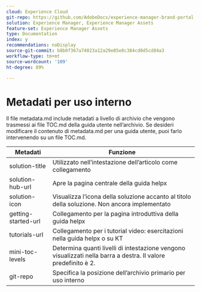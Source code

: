 ```yaml
---
cloud: Experience Cloud
git-repo: https://github.com/AdobeDocs/experience-manager-brand-portal.it-IT
solution: Experience Manager, Experience Manager Assets
feature-set: Experience Manager Assets
type: Documentation
index: y
recommendations: noDisplay
source-git-commit: b8b0f367a74023a12a29e05e8c384cd0d5cd84a3
workflow-type: tm+mt
source-wordcount: '109'
ht-degree: 89%

---
```



# Metadati per uso interno

Il file metadata.md include metadati a livello di archivio che vengono trasmessi ai file TOC.md della guida utente nell’archivio. Se desideri modificare il contenuto di metadata.md per una guida utente, puoi farlo intervenendo su un file TOC.md.

| Metadati | Funzione |
|--- |--- |
| solution-title | Utilizzato nell’intestazione dell’articolo come collegamento |
| solution-hub-url | Apre la pagina centrale della guida helpx |
| solution-icon | Visualizza l’icona della soluzione accanto al titolo della soluzione. Non ancora implementato |
| getting-started-url | Collegamento per la pagina introduttiva della guida helpx |
| tutorials-url | Collegamento per i tutorial video: esercitazioni nella guida helpx o su KT |
| mini-toc-levels | Determina quanti livelli di intestazione vengono visualizzati nella barra a destra. Il valore predefinito è 2. |
| git-repo | Specifica la posizione dell’archivio primario per uso interno |
